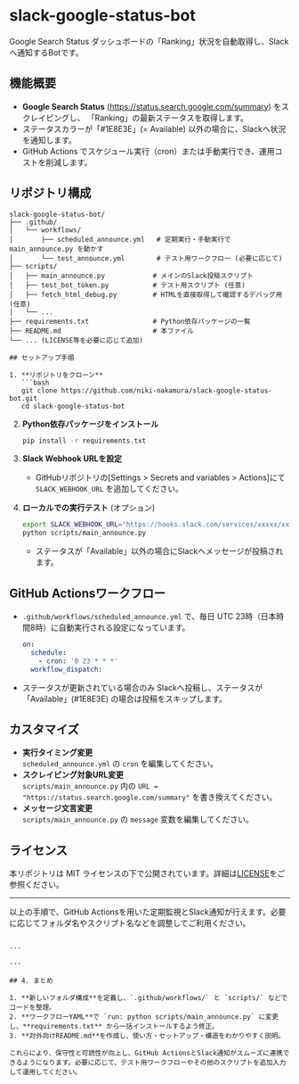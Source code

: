 # slack-google-status-bot

Google Search Status ダッシュボードの「Ranking」状況を自動取得し、Slackへ通知するBotです。

## 機能概要
- **Google Search Status** (https://status.search.google.com/summary) をスクレイピングし、
  「Ranking」の最新ステータスを取得します。
- ステータスカラーが「#1E8E3E」(= Available) 以外の場合に、Slackへ状況を通知します。
- GitHub Actions でスケジュール実行（cron）または手動実行でき、運用コストを削減します。

## リポジトリ構成

```plaintext
slack-google-status-bot/
├── .github/
│   └── workflows/
│       ├── scheduled_announce.yml   # 定期実行・手動実行で main_announce.py を動かす
│       └── test_announce.yml        # テスト用ワークフロー (必要に応じて)
├── scripts/
│   ├── main_announce.py            # メインのSlack投稿スクリプト
│   ├── test_bot_token.py           # テスト用スクリプト (任意)
│   ├── fetch_html_debug.py         # HTMLを直接取得して確認するデバッグ用 (任意)
│   └── ...
├── requirements.txt                # Python依存パッケージの一覧
├── README.md                       # 本ファイル
└── ... (LICENSE等を必要に応じて追加)

## セットアップ手順

1. **リポジトリをクローン**
   ```bash
   git clone https://github.com/niki-nakamura/slack-google-status-bot.git
   cd slack-google-status-bot
   ```

2. **Python依存パッケージをインストール**
   ```bash
   pip install -r requirements.txt
   ```

3. **Slack Webhook URLを設定**
   - GitHubリポジトリの[Settings > Secrets and variables > Actions]にて `SLACK_WEBHOOK_URL` を追加してください。

4. **ローカルでの実行テスト** (オプション)
   ```bash
   export SLACK_WEBHOOK_URL="https://hooks.slack.com/services/xxxxx/xxxxx/xxxxx"
   python scripts/main_announce.py
   ```
   - ステータスが「Available」以外の場合にSlackへメッセージが投稿されます。

## GitHub Actionsワークフロー

- `.github/workflows/scheduled_announce.yml` で、毎日 UTC 23時（日本時間8時）に自動実行される設定になっています。
  ```yaml
  on:
    schedule:
      - cron: '0 23 * * *'
    workflow_dispatch:
  ```
- ステータスが更新されている場合のみ Slackへ投稿し、ステータスが「Available」(#1E8E3E) の場合は投稿をスキップします。

## カスタマイズ
- **実行タイミング変更**  
  `scheduled_announce.yml` の `cron` を編集してください。
- **スクレイピング対象URL変更**  
  `scripts/main_announce.py` 内の `URL = "https://status.search.google.com/summary"` を書き換えてください。
- **メッセージ文言変更**  
  `scripts/main_announce.py` の `message` 変数を編集してください。

## ライセンス
本リポジトリは MIT ライセンスの下で公開されています。詳細は[LICENSE](LICENSE)をご参照ください。

---

以上の手順で、GitHub Actionsを用いた定期監視とSlack通知が行えます。必要に応じてフォルダ名やスクリプト名などを調整してご利用ください。
```

---

---

## 4. まとめ

1. **新しいフォルダ構成**を定義し、`.github/workflows/` と `scripts/` などでコードを整理。  
2. **ワークフローYAML**で `run: python scripts/main_announce.py` に変更し、**requirements.txt** から一括インストールするよう修正。  
3. **対外向けREADME.md**を作成し、使い方・セットアップ・構造をわかりやすく説明。

これらにより、保守性と可読性が向上し、GitHub ActionsとSlack通知がスムーズに連携できるようになります。必要に応じて、テスト用ワークフローやその他のスクリプトを追加入力して運用してください。
